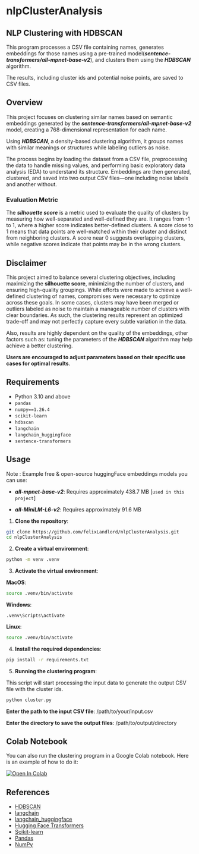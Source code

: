 # nlpClusterAnalysis

## NLP Clustering with HDBSCAN

This program processes a CSV file containing names, generates embeddings for those names using a pre-trained model(**_sentence-transformers/all-mpnet-base-v2_**), and clusters them using the **_HDBSCAN_** algorithm. 

The results, including cluster ids and potential noise points, are saved to CSV files.


## Overview

This project focuses on clustering similar names based on semantic embeddings generated by the **_sentence-transformers/all-mpnet-base-v2_** model, creating a 768-dimensional representation for each name. 

Using **_HDBSCAN_**, a density-based clustering algorithm, it groups names with similar meanings or structures while labeling outliers as noise. 

The process begins by loading the dataset from a CSV file, preprocessing the data to handle missing values, and performing basic exploratory data analysis (EDA) to understand its structure. Embeddings are then generated, clustered, and saved into two output CSV files—one including noise labels and another without.

### Evaluation Metric

The **_silhouette score_** is a metric used to evaluate the quality of clusters by measuring how well-separated and well-defined they are.
It ranges from -1 to 1, where a higher score indicates better-defined clusters. A score close to 1 means that data points are well-matched within their cluster and distinct from neighboring clusters.
A score near 0 suggests overlapping clusters, while negative scores indicate that points may be in the wrong clusters.


## Disclaimer

This project aimed to balance several clustering objectives, including maximizing the **silhouette score**, minimizing the number of clusters, and ensuring high-quality groupings. 
While efforts were made to achieve a well-defined clustering of names, compromises were necessary to optimize across these goals. 
In some cases, clusters may have been merged or outliers labeled as noise to maintain a manageable number of clusters with clear boundaries. 
As such, the clustering results represent an optimized trade-off and may not perfectly capture every subtle variation in the data. 

Also, results are highly dependent on the quality of the embeddings, other factors such as: tuning the parameters of the **_HDBSCAN_** algorithm may help achieve a better clustering.

**Users are encouraged to adjust parameters based on their specific use cases for optimal results**.



## Requirements

- Python 3.10 and above
- `pandas`
- `numpy==1.26.4`
- `scikit-learn`
- `hdbscan`
- `langchain`
- `langchain_huggingface`
- `sentence-transformers`


## Usage 

Note : Example free & open-source huggingFace embeddings models you can use:
- **_all-mpnet-base-v2_**: Requires approximately 438.7 MB     [`used in this project`]

- **_all-MiniLM-L6-v2_**: Requires approximately 91.6 MB


1. **Clone the repository**:

```bash
git clone https://github.com/felixLandlord/nlpClusterAnalysis.git
cd nlpClusterAnalysis
```

2. **Create a virtual environment**:
```bash
python -m venv .venv
```

3. **Activate the virtual environment**:

**MacOS**:
```bash
source .venv/bin/activate
```

**Windows**:
```CMD
.venv\Scripts\activate
```

**Linux**:
```bash
source .venv/bin/activate
```

4. **Install the required dependencies**:
```bash
pip install -r requirements.txt
```

5. **Running the clustering program**:

This script will start processing the input data to generate the output CSV file with the cluster ids.
```bash
python cluster.py
```
**Enter the path to the input CSV file**: /path/to/your/input.csv

**Enter the directory to save the output files**: /path/to/output/directory


## Colab Notebook
You can also run the clustering program in a Google Colab notebook. Here is an example of how to do it:

[![Open In Colab](https://colab.research.google.com/assets/colab-badge.svg)](https://colab.research.google.com/drive/1EUCQybhnxmnM-tWqtv0nICHZ8zGmqiPt?usp=sharing)


## References

- [HDBSCAN](https://scikit-learn.org/1.5/modules/generated/sklearn.cluster.HDBSCAN.html)
- [langchain](https://python.langchain.com/docs/introduction/)
- [langchain_huggingface](https://python.langchain.com/api_reference/huggingface/embeddings/langchain_huggingface.embeddings.huggingface.HuggingFaceEmbeddings.html)
- [Hugging Face Transformers](https://huggingface.co/sentence-transformers/all-mpnet-base-v2)
- [Scikit-learn](https://scikit-learn.org/1.5/modules/generated/sklearn.metrics.silhouette_score.html)
- [Pandas](https://pandas.pydata.org/)
- [NumPy](https://numpy.org/)